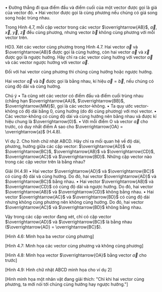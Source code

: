 • Đường thẳng đi qua điểm đầu và điểm cuối của một vector được gọi là giá của vector đó.
• Hai vector được gọi là cùng phương nếu chúng có giá song song hoặc trùng nhau.

Trong Hình 4.7, mỗi cặp vector trong các vector $\overrightarrow{AB}$, $\overrightarrow{a}$, $\overrightarrow{x}$, $\overrightarrow{y}$, $\overrightarrow{z}$ đều cùng phương, nhưng vector $\overrightarrow{b}$ không cùng phương với mỗi vector trên.

HD3. Xét các vector cùng phương trong Hình 4.7. Hai vector $\overrightarrow{a}$ và $\overrightarrow{AB}$ được gọi là cùng hướng, còn hai vector $\overrightarrow{a}$ và $\overrightarrow{x}$ được gọi là ngược hướng. Hãy chỉ ra các vector cùng hướng với vector $\overrightarrow{a}$ và các vector ngược hướng với vector $\overrightarrow{a}$.

Đối với hai vector cùng phương thì chúng cùng hướng hoặc ngược hướng.

Hai vector $\overrightarrow{a}$ và $\overrightarrow{b}$ được gọi là bằng nhau, kí hiệu $\overrightarrow{a} = \overrightarrow{b}$, nếu chúng có cùng độ dài và cùng hướng.

Chú ý
• Ta cũng xét các vector có điểm đầu và điểm cuối trùng nhau (chẳng hạn $\overrightarrow{AA}$, $\overrightarrow{BB}$, $\overrightarrow{MM}$), gọi là các vector-không.
• Ta quy ước vector-không có độ dài bằng 0, cùng hướng (do đó cùng phương) với mọi vector.
• Các vector-không có cùng độ dài và cùng hướng nên bằng nhau và được kí hiệu chung là $\overrightarrow{0}$.
• Với mỗi điểm O và vector $\overrightarrow{a}$ cho trước, có duy nhất điểm A sao cho $\overrightarrow{OA} = \overrightarrow{a}$ (H.4.8).

Ví dụ 2. Cho hình chữ nhật ABCD. Hãy chỉ ra mối quan hệ về độ dài, phương, hướng giữa các cặp vector: $\overrightarrow{AD}$ và $\overrightarrow{BC}$, $\overrightarrow{AB}$ và $\overrightarrow{CD}$, $\overrightarrow{AC}$ và $\overrightarrow{BD}$. Những cặp vector nào trong các cặp vector trên là bằng nhau?

Giải (H.4.9)
• Hai vector $\overrightarrow{AD}$ và $\overrightarrow{BC}$ có cùng độ dài và cùng hướng. Do đó, hai vector $\overrightarrow{AD}$ và $\overrightarrow{BC}$ bằng nhau.
• Hai vector $\overrightarrow{AB}$ và $\overrightarrow{CD}$ có cùng độ dài và ngược hướng. Do đó, hai vector $\overrightarrow{AB}$ và $\overrightarrow{CD}$ không bằng nhau.
• Hai vector $\overrightarrow{AC}$ và $\overrightarrow{BD}$ có cùng độ dài nhưng không cùng phương nên không cùng hướng. Do đó, hai vector $\overrightarrow{AC}$ và $\overrightarrow{BD}$ không bằng nhau.

Vậy trong các cặp vector đang xét, chỉ có cặp vector $\overrightarrow{AD}$ và $\overrightarrow{BC}$ là bằng nhau ($\overrightarrow{AD} = \overrightarrow{BC}$).

[Hình 4.6: Minh họa ba vector cùng phương]

[Hình 4.7: Minh họa các vector cùng phương và không cùng phương]

[Hình 4.8: Minh họa vector $\overrightarrow{OA}$ bằng vector $\overrightarrow{a}$ cho trước]

[Hình 4.9: Hình chữ nhật ABCD minh họa cho ví dụ 2]

[Hình minh họa một nhân vật đang giải thích: "Chỉ khi hai vector cùng phương, ta mới nói tới chúng cùng hướng hay ngược hướng."]